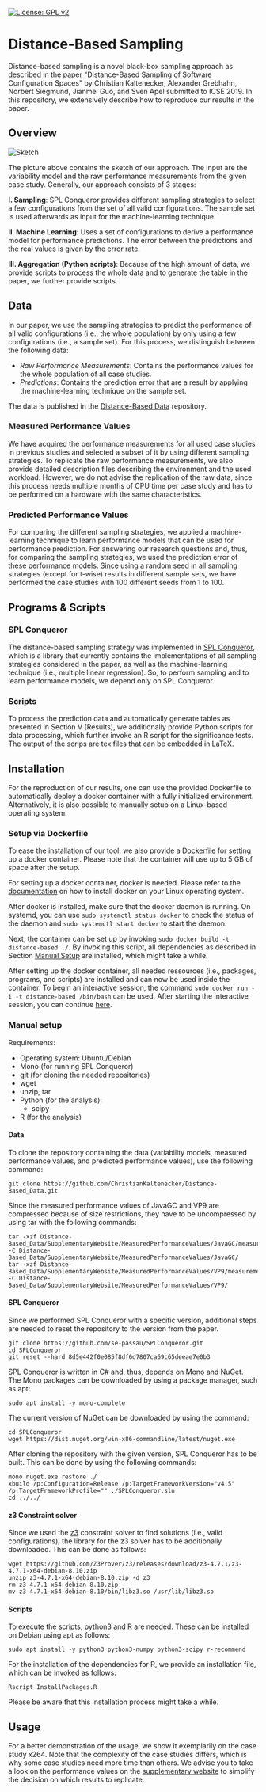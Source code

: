 [![License: GPL v2](https://img.shields.io/badge/License-GPL%20v2-blue.svg)](https://www.gnu.org/licenses/old-licenses/gpl-2.0.en.html)

# Distance-Based Sampling

Distance-based sampling is a novel black-box sampling approach as described in the paper "Distance-Based Sampling of Software Configuration Spaces" by Christian Kaltenecker, Alexander Grebhahn, Norbert Siegmund, Jianmei Guo, and Sven Apel submitted to ICSE 2019.
In this repository, we extensively describe how to reproduce our results in the paper. 

## Overview

![Sketch](https://github.com/ChristianKaltenecker/Distance-Based_Data/raw/master/Sketch.png)

The picture above contains the sketch of our approach.
The input are the variability model and the raw performance measurements from the given case study.
Generally, our approach consists of 3 stages:

**I. Sampling**: SPL Conqueror provides different sampling strategies to select a few configurations from the set of all valid configurations.
The sample set is used afterwards as input for the machine-learning technique.

**II. Machine Learning**: Uses a set of configurations to derive a performance model for performance predictions.
The error between the predictions and the real values is given by the error rate.

**III. Aggregation (Python scripts)**: Because of the high amount of data, we provide scripts to process the whole data and to generate the table in the paper, we further provide scripts.

## Data 

In our paper, we use the sampling strategies to predict the performance of all valid configurations (i.e., the whole population) by only using a few configurations (i.e., a sample set).
For this process, we distinguish between the following data:
* *Raw Performance Measurements*: Contains the performance values for the whole population of all case studies.
* *Predictions*: Contains the prediction error that are a result by applying the machine-learning technique on the sample set.

The data is published in the [Distance-Based Data](https://github.com/se-passau/Distance-Based_Data) repository.

### Measured Performance Values

We have acquired the performance measurements for all used case studies in previous studies and selected a subset of it by using different sampling strategies.
To replicate the raw performance measurements, we also provide detailed description files describing the environment and the used workload.
However, we do not advise the replication of the raw data, since this process needs multiple months of CPU time per case study and has to be performed on a hardware with the same characteristics.

### Predicted Performance Values

For comparing the different sampling strategies, we applied a machine-learning technique to learn performance models that can be used for performance prediction.
For answering our research questions and, thus, for comparing the sampling strategies, we used the prediction error of these performance models.
Since using a random seed in all sampling strategies (except for t-wise) results in different sample sets, we have performed the case studies with 100 different seeds from 1 to 100.

## Programs & Scripts

### SPL Conqueror
The distance-based sampling strategy was implemented in [SPL Conqueror](https://github.com/se-passau/SPLConqueror), which is a library that currently contains the implementations of all sampling strategies considered in the paper, as well as the machine-learning technique (i.e., multiple linear regression).
So, to perform sampling and to learn performance models, we depend only on SPL Conqueror.

### Scripts

To process the prediction data and automatically generate tables as presented in Section V (Results), we additionally provide Python scripts for data processing, which further invoke an R script for the significance tests.
The output of the scrips are tex files that can be embedded in LaTeX.

## Installation
<!-- TODO: Put the following text also in INSTALL -->
For the reproduction of our results, one can use the provided Dockerfile to automatically deploy a docker container with a fully initialized environment.
Alternatively, it is also possible to manually setup on a Linux-based operating system.

### Setup via Dockerfile

To ease the installation of our tool, we also provide a [Dockerfile](./Dockerfile) for setting up a docker container.
Please note that the container will use up to 5 GB of space after the setup.

For setting up a docker container, docker is needed. 
Please refer to the [documentation](https://docs.docker.com/install/linux/docker-ce/ubuntu/) on how to install docker on your Linux operating system.

After docker is installed, make sure that the docker daemon is running. On systemd, you can use ```sudo systemctl status docker``` to check the status of the daemon and ```sudo systemctl start docker``` to start the daemon.

Next, the container can be set up by invoking ```sudo docker build -t distance-based ./```.
By invoking this script, all dependencies as described in Section [Manual Setup](#manual-setup) are installed, which might take a while.

After setting up the docker container, all needed ressources (i.e., packages, programs, and scripts) are installed and can now be used inside the container.
To begin an interactive session, the command ```sudo docker run -i -t distance-based /bin/bash``` can be used.
After starting the interactive session, you can continue [here](#usage).


### Manual setup

Requirements:
  * Operating system: Ubuntu/Debian
  * Mono (for running SPL Conqueror)
  * git (for cloning the needed repositories)
  * wget
  * unzip, tar
  * Python (for the analysis):
    * scipy
  * R (for the analysis)

#### Data

To clone the repository containing the data (variability models, measured performance values, and predicted performance values), use the following command:

```
git clone https://github.com/ChristianKaltenecker/Distance-Based_Data.git
```

Since the measured performance values of JavaGC and VP9 are compressed because of size restrictions, they have to be uncompressed by using tar with the following commands:

```
tar -xzf Distance-Based_Data/SupplementaryWebsite/MeasuredPerformanceValues/JavaGC/measurements.tar.gz -C Distance-Based_Data/SupplementaryWebsite/MeasuredPerformanceValues/JavaGC/
tar -xzf Distance-Based_Data/SupplementaryWebsite/MeasuredPerformanceValues/VP9/measurements.tar.gz -C Distance-Based_Data/SupplementaryWebsite/MeasuredPerformanceValues/VP9/
```

#### SPL Conqueror

Since we performed SPL Conqueror with a specific version, additional steps are needed to reset the repository to the version from the paper.
```
git clone https://github.com/se-passau/SPLConqueror.git
cd SPLConqueror
git reset --hard 8d5e442f0e085f8df6d7807ca69c65deeae7e0b3
```

SPL Conqueror is written in C# and, thus, depends on [Mono](https://www.mono-project.com/) and [NuGet](https://www.nuget.org/).
The Mono packages can be downloaded by using a package manager, such as apt:
```
sudo apt install -y mono-complete
```
The current version of NuGet can be downloaded by using the command:
```
cd SPLConqueror
wget https://dist.nuget.org/win-x86-commandline/latest/nuget.exe 
``` 

After cloning the repository with the given version, SPL Conqueror has to be built. This can be done by using the following commands:
```
mono nuget.exe restore ./
xbuild /p:Configuration=Release /p:TargetFrameworkVersion="v4.5" /p:TargetFrameworkProfile="" ./SPLConqueror.sln
cd ../../
```

#### z3 Constraint solver

Since we used the [z3](https://github.com/Z3Prover/z3) constraint solver to find solutions (i.e., valid configurations), the library for the z3 solver has to be additionally downloaded.
This can be done as follows:
```
wget https://github.com/Z3Prover/z3/releases/download/z3-4.7.1/z3-4.7.1-x64-debian-8.10.zip
unzip z3-4.7.1-x64-debian-8.10.zip -d z3
rm z3-4.7.1-x64-debian-8.10.zip
mv z3-4.7.1-x64-debian-8.10/bin/libz3.so /usr/lib/libz3.so
```

#### Scripts

To execute the scripts, [python3](https://www.python.org/download/releases/3.0/) and [R](https://www.r-project.org/) are needed.
These can be installed on Debian using apt as follows:
```
sudo apt install -y python3 python3-numpy python3-scipy r-recommend
```
For the installation of the dependencies for R, we provide an installation file, which can be invoked as follows:
```
Rscript InstallPackages.R
```
Please be aware that this installation process might take a while.


## Usage

<!-- 
Show it by using a case study as example (e.g., x264)
Which scripts are available?
How to configure the script?
How to execute specific runs of given sampling strategies and use cases?
 -->

For a better demonstration of the usage, we show it exemplarily on the case study x264.
Note that the complexity of the case studies differs, which is why some case studies need more time than others. 
We advise you to take a look on the performance values on the [supplementary website](https://github.com/ChristianKaltenecker/Distance-Based_Data/tree/master/SupplementaryWebsite) to simplify the decision on which results to replicate.
